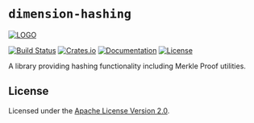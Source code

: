 # `dimension-hashing`

[![LOGO](https://raw.githubusercontent.com/dimension-labs/dimension-node/master/images/dimension-association-logo-primary.svg)](https://dimension.network/)

[![Build Status](https://drone-auto-dimension-labs.dimensionlabs.io/api/badges/dimension-labs/dimension-node/status.svg?branch=dev)](http://drone-auto-dimension-labs.dimensionlabs.io/dimension-labs/dimension-node)
[![Crates.io](https://img.shields.io/crates/v/dimension-hashing)](https://crates.io/crates/dimension-hashing)
[![Documentation](https://docs.rs/dimension-hashing/badge.svg)](https://docs.rs/dimension-hashing)
[![License](https://img.shields.io/badge/license-Apache-blue)](https://github.com/DimensionLabs/dimension-node/blob/master/LICENSE)

A library providing hashing functionality including Merkle Proof utilities.

## License

Licensed under the [Apache License Version 2.0](https://github.com/dimension-labs/dimension-node/blob/master/LICENSE).

